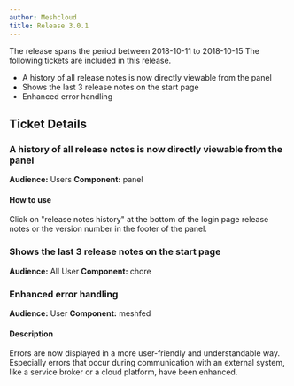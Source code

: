 ```yaml
---
author: Meshcloud
title: Release 3.0.1
---
```


The release spans the period between 2018-10-11 to 2018-10-15
The following tickets are included in this release.
* A history of all release notes is now directly viewable from the panel
* Shows the last 3 release notes on the start page
* Enhanced error handling
<!--truncate-->

## Ticket Details
### A history of all release notes is now directly viewable from the panel
**Audience:** Users **Component:** panel

#### How to use
Click on "release notes history" at the bottom of the login page release notes or the version number in the footer of the panel.

### Shows the last 3 release notes on the start page
**Audience:** All User **Component:** chore

### Enhanced error handling
**Audience:** User **Component:** meshfed

#### Description
Errors are now displayed in a more user-friendly and understandable way. Especially errors that occur during communication with an external system, like a service broker or a cloud platform, have been enhanced.

